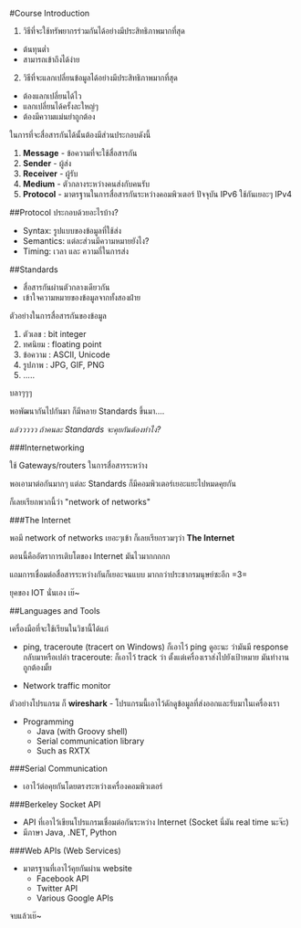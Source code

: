 #Course Introduction

1. วิธีที่จะใช้ทรัพยากรร่วมกันได้อย่างมีประสิทธิภาพมากที่สุด
  * ต้นทุนต่ำ
  * สามารถเข้าถึงได้ง่าย
2. วิธีที่จะแลกเปลี่ยนข้อมูลได้อย่างมีประสิทธิภาพมากที่สุด
  * ต้องแลกเปลี่ยนได้ไว
  * แลกเปลี่ยนได้ครั้งละใหญ่ๆ
  * ต้องมีความแม่นยำถูกต้อง

ในการที่จะสื่อสารกันได้นั้นต้องมีส่วนประกอบดังนี้
1. **Message** - ข้อความที่จะใช้สื่อสารกัน
2. **Sender** - ผู้ส่ง
3. **Receiver** - ผู้รับ
4. **Medium** - ตัวกลางระหว่างคนส่งกับคนรับ
5. **Protocol** - มาตรฐานในการสื่อสารกันระหว่างคอมพิวเตอร์ ปัจจุบัน IPv6 ใช้กันเยอะๆ IPv4

##Protocol
ประกอบด้วยอะไรบ้าง?
- Syntax: รูปแบบของข้อมูลที่ใช้ส่ง
- Semantics: แต่ละส่วนมีความหมายยังไง?
- Timing: เวลา และ ความถี่ในการส่ง

##Standards
- สื่อสารกันผ่านตัวกลางเดียวกัน
- เข้าใจความหมายของข้อมูลจากทั้งสองฝ่าย

ตัวอย่างในการสื่อสารกันของข้อมูล

1. ตัวเลข : bit integer
2. ทศนิยม : floating point
3. ข้อความ : ASCII, Unicode
4. รูปภาพ : JPG, GIF, PNG
5. .....

บลาๆๆๆ

พอพัฒนากันไปกันมา ก็มีหลาย Standards ขึ้นมา....

_แล้ววววว ถ้าคนละ Standards จะคุยกันต้องทำไง?_

###Internetworking

ใช้ Gateways/routers ในการสื่อสารระหว่าง

พอเอามาต่อกันมากๆ แต่ละ Standards ก็มีคอมพิวเตอร์เยอะแยะไปหมดคุยกัน

ก็เลยเรียกพวกนี้ว่า "network of networks"

###The Internet

พอมี network of networks เยอะๆเข้า ก็เลยเรียกรวมๆว่า **The Internet**

ตอนนี้คืออัตราการเติบโตของ Internet มันไวมากกกกก

แถมการเชื่อมต่อสื่อสารระหว่างกันก็เยอะจนแบบ มากกว่าประชากรมนุษย์ซะอีก =3=

ยุคของ IOT นั่นเอง เย๊~

##Languages and Tools

เครื่องมือที่จะใช้เรียนในวิชานี้ได้แก่
- ping, traceroute (tracert on Windows) ก็เอาไว้ ping ดูอะนะ ว่ามันมี response กลับมาหรือเปล่า traceroute: ก็เอาไว้ track ว่า ตั้งแต่เครื่องเราส่งไปยังเป้าหมาย มันทำงานถูกต้องมั้ย

- Network traffic monitor

ตัวอย่างโปรแกรม ก็ **wireshark** - โปรแกรมนี้เอาไว้ดักดูข้อมูลที่ส่งออกและรับมาในเครื่องเรา

- Programming
  * Java (with Groovy shell)
  * Serial communication library
  * Such as RXTX

###Serial Communication

- เอาไว้ต่อคุยกันโดยตรงระหว่างเครื่องคอมพิวเตอร์

###Berkeley Socket API

- API ที่เอาไว้เขียนโปรแกรมเชื่อมต่อกันระหว่าง Internet (Socket นี่มัน real time นะจ๊ะ)
- มีภาษา Java, .NET, Python

###Web APIs (Web Services)

- มาตรฐานที่เอาไว้คุยกันผ่าน website
  * Facebook API
  * Twitter API
  * Various Google APIs

จบแล้วเย๊~
